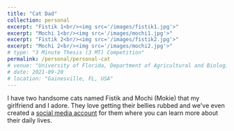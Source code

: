 ```yaml
---
title: "Cat Dad"
collection: personal
excerpt: "Fistik 1<br/><img src='/images/fistik1.jpg'>"
excerpt: "Mochi 1<br/><img src='/images/mochi1.jpg'>"
excerpt: "Fistik 2<br/><img src='/images/fistik2.jpg'>"
excerpt: "Mochi 2<br/><img src='/images/mochi2.jpg'>"
# type: "3 Minute Thesis (3 MT) Competition"
permalink: /personal/personal-cat
# venue: "University of Florida, Department of Agricultural and Biological Engineering"
# date: 2021-09-20
# location: "Gainesville, FL, USA"
---
```


I have two handsome cats named Fistik and Mochi (Mokie) that my girlfriend and I adore. They love getting their bellies rubbed and we've even created a [social media account](https://www.instagram.com/fistik.mochi.fanclub/) for them where you can learn more about their daily lives.